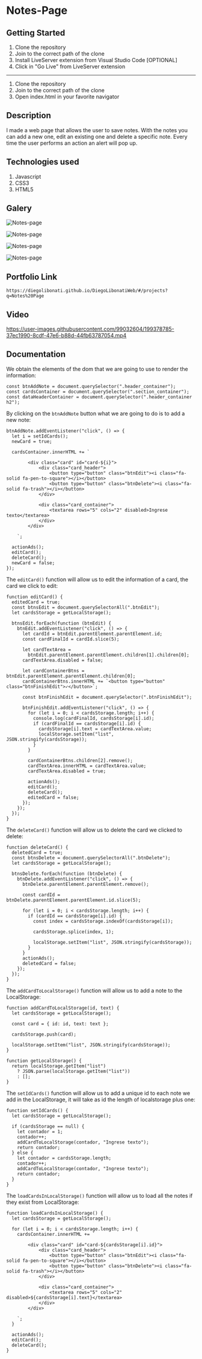 # Notes-Page

## Getting Started

1. Clone the repository
2. Join to the correct path of the clone
3. Install LiveServer extension from Visual Studio Code [OPTIONAL]
4. Click in "Go Live" from LiveServer extension

---

1. Clone the repository
2. Join to the correct path of the clone
3. Open index.html in your favorite navigator

## Description

I made a web page that allows the user to save notes. With the notes you can add a new one, edit an existing one and delete a specific note. Every time the user performs an action an alert will pop up.

## Technologies used

1. Javascript
2. CSS3
3. HTML5

## Galery

![Notes-page](https://raw.githubusercontent.com/DiegoLibonati/DiegoLibonatiWeb/main/data/projects/Javascript/Imagenes/notes-0.jpg)

![Notes-page](https://raw.githubusercontent.com/DiegoLibonati/DiegoLibonatiWeb/main/data/projects/Javascript/Imagenes/notes-1.jpg)

![Notes-page](https://raw.githubusercontent.com/DiegoLibonati/DiegoLibonatiWeb/main/data/projects/Javascript/Imagenes/notes-2.jpg)

![Notes-page](https://raw.githubusercontent.com/DiegoLibonati/DiegoLibonatiWeb/main/data/projects/Javascript/Imagenes/notes-3.jpg)

## Portfolio Link

`https://diegolibonati.github.io/DiegoLibonatiWeb/#/projects?q=Notes%20Page`

## Video

https://user-images.githubusercontent.com/99032604/199378785-37ec1990-8cdf-47e6-b88d-44fb63787054.mp4

## Documentation

We obtain the elements of the dom that we are going to use to render the information:

```
const btnAddNote = document.querySelector(".header_container");
const cardsContainer = document.querySelector(".section_container");
const dataHeaderContainer = document.querySelector(".header_container h2");
```

By clicking on the `btnAddNote` button what we are going to do is to add a new note:

```
btnAddNote.addEventListener("click", () => {
  let i = setIdCards();
  newCard = true;

  cardsContainer.innerHTML += `

        <div class="card" id="card-${i}">
            <div class="card_header">
                <button type="button" class="btnEdit"><i class="fa-solid fa-pen-to-square"></i></button>
                <button type="button" class="btnDelete"><i class="fa-solid fa-trash"></i></button>
            </div>

            <div class="card_container">
                <textarea rows="5" cols="2" disabled>Ingrese texto</textarea>
            </div>
        </div>

    `;

  actionAds();
  editCard();
  deleteCard();
  newCard = false;
});
```

The `editCard()` function will allow us to edit the information of a card, the card we click to edit:

```
function editCard() {
  editedCard = true;
  const btnsEdit = document.querySelectorAll(".btnEdit");
  let cardsStorage = getLocalStorage();

  btnsEdit.forEach(function (btnEdit) {
    btnEdit.addEventListener("click", () => {
      let cardId = btnEdit.parentElement.parentElement.id;
      const cardFinalId = cardId.slice(5);

      let cardTextArea =
        btnEdit.parentElement.parentElement.children[1].children[0];
      cardTextArea.disabled = false;

      let cardContainerBtns = btnEdit.parentElement.parentElement.children[0];
      cardContainerBtns.innerHTML += `<button type="button" class="btnFinishEdit">✓</button>`;

      const btnFinishEdit = document.querySelector(".btnFinishEdit");

      btnFinishEdit.addEventListener("click", () => {
        for (let i = 0; i < cardsStorage.length; i++) {
          console.log(cardFinalId, cardsStorage[i].id);
          if (cardFinalId == cardsStorage[i].id) {
            cardsStorage[i].text = cardTextArea.value;
            localStorage.setItem("list", JSON.stringify(cardsStorage));
          }
        }

        cardContainerBtns.children[2].remove();
        cardTextArea.innerHTML = cardTextArea.value;
        cardTextArea.disabled = true;

        actionAds();
        editCard();
        deleteCard();
        editedCard = false;
      });
    });
  });
}
```

The `deleteCard()` function will allow us to delete the card we clicked to delete:

```
function deleteCard() {
  deletedCard = true;
  const btnsDelete = document.querySelectorAll(".btnDelete");
  let cardsStorage = getLocalStorage();

  btnsDelete.forEach(function (btnDelete) {
    btnDelete.addEventListener("click", () => {
      btnDelete.parentElement.parentElement.remove();

      const cardId = btnDelete.parentElement.parentElement.id.slice(5);

      for (let i = 0; i < cardsStorage.length; i++) {
        if (cardId == cardsStorage[i].id) {
          const index = cardsStorage.indexOf(cardsStorage[i]);

          cardsStorage.splice(index, 1);

          localStorage.setItem("list", JSON.stringify(cardsStorage));
        }
      }
      actionAds();
      deletedCard = false;
    });
  });
}
```

The `addCardToLocalStorage()` function will allow us to add a note to the LocalStorage:

```
function addCardToLocalStorage(id, text) {
  let cardsStorage = getLocalStorage();

  const card = { id: id, text: text };

  cardsStorage.push(card);

  localStorage.setItem("list", JSON.stringify(cardsStorage));
}

function getLocalStorage() {
  return localStorage.getItem("list")
    ? JSON.parse(localStorage.getItem("list"))
    : [];
}
```

The `setIdCards()` function will allow us to add a unique id to each note we add in the LocalStorage, it will take as id the length of localstorage plus one:

```
function setIdCards() {
  let cardsStorage = getLocalStorage();

  if (cardsStorage == null) {
    let contador = 1;
    contador++;
    addCardToLocalStorage(contador, "Ingrese texto");
    return contador;
  } else {
    let contador = cardsStorage.length;
    contador++;
    addCardToLocalStorage(contador, "Ingrese texto");
    return contador;
  }
}
```

The `loadCardsInLocalStorage()` function will allow us to load all the notes if they exist from LocalStorage:

```
function loadCardsInLocalStorage() {
  let cardsStorage = getLocalStorage();

  for (let i = 0; i < cardsStorage.length; i++) {
    cardsContainer.innerHTML += `

        <div class="card" id="card-${cardsStorage[i].id}">
            <div class="card_header">
                <button type="button" class="btnEdit"><i class="fa-solid fa-pen-to-square"></i></button>
                <button type="button" class="btnDelete"><i class="fa-solid fa-trash"></i></button>
            </div>

            <div class="card_container">
                <textarea rows="5" cols="2" disabled>${cardsStorage[i].text}</textarea>
            </div>
        </div>

    `;
  }

  actionAds();
  editCard();
  deleteCard();
}
```
